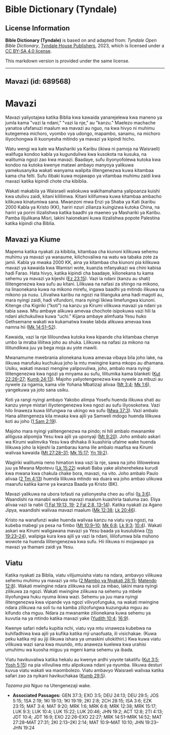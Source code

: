 # Bible Dictionary (Tyndale)

## License Information

**Bible Dictionary (Tyndale)** is based on and adapted from: _Tyndale Open Bible Dictionary_, [Tyndale House Publishers](https://tyndaleopenresources.com/), 2023, which is licensed under a [CC BY-SA 4.0 license](https://creativecommons.org/licenses/by-sa/4.0/legalcode.en).

This markdown version is provided under the same license.



--------------------------------

## Mavazi (id: 689568)

Mavazi
======

Mavazi yaliyotajwa katika Biblia kwa kawaida yanarejelewa kwa maneno ya jumla kama "vazi la ndani," "vazi la nje," au "kanzu." Maelezo machache yanatoa ufafanuzi maalum wa mavazi au nguo, na kwa hivyo ni muhimu kutegemea michoro, vyombo vya udongo, mapambo, sanamu, na michoro iliyochongwa ili kuonyesha mitindo ya mavazi ya kipindi hicho.

Watu wengi wa kale wa Mashariki ya Karibu (ikiwa ni pamoja na Waisraeli) walifuga kondoo kabla ya kugunduliwa kwa kusokota na kusuka, na walitumia ngozi zao kwa mavazi. Baadaye, sufu iliyonyofolewa kutoka kwa kondoo na kutoka kwenye matawi ambayo manyoya yalikuwa yamekusanyika wakati wanyama walipita ilitengenezwa kuwa kitambaa kama cha felti. Sufu ilibaki kuwa mojawapo ya vitambaa muhimu zaidi kwa mavazi katika kipindi chote cha kibiblia.

Wakati makabila ya Waisraeli waliokuwa wakihamahama yalipoanza kuishi kwa utulivu zaidi, kitani kililimwa. Kitani kilifumwa kuwa kitambaa ambacho kilikuwa kinatumiwa sana. Mwanzoni mwa Enzi ya Shaba ya Kati (karibu 2000 Kabla ya Kristo (KK), hariri nzuri zilianza kuingizwa kutoka China, na hariri ya porini ilizalishwa katika baadhi ya maeneo ya Mashariki ya Karibu. Pamba ilijulikana Misri, lakini haionekani kuwa ilizalishwa popote Palestina katika kipindi cha Biblia.

Mavazi ya Kiume
---------------

Mapema katika nyakati za kibiblia, kitambaa cha kiunoni kilikuwa sehemu muhimu ya mavazi ya wanaume, kilichovaliwa na watu wa tabaka zote za jamii. Kabla ya mwaka 2000 KK, aina ya kitambaa cha kiunoni pia kilikuwa mavazi ya kawaida kwa Wamisri wote, kuanzia mfanyakazi wa chini kabisa hadi Farao. Hata hivyo, katika kipindi cha baadaye, kilionekana tu kama sehemu ya mavazi ya kijeshi ([Ez 23:15](https://ref.ly/Ezek23:15)). Vazi la ndani (kanzu au shati) lilitengenezwa kwa sufu au kitani. Lilikuwa na nafasi za shingo na mikono, na linaonekana kuwa na mikono mirefu, ingawa baadhi ya mitindo ilikuwa na mikono ya nusu. Lilivaliwa karibu na ngozi na lilianguka ama hadi magoti au, mara nyingi zaidi, hadi vifundoni, mara nyingi likiwa limefungwa kiunoni. Kitenge cha Kigiriki (“koti”) na kanzu ya Kirumi vilikuwa mavazi ya ndani ya tabia sawa. Mtu ambaye alikuwa amevaa chochote isipokuwa vazi hili la ndani alichukuliwa kuwa “uchi.” Kijana ambaye alimfuata Yesu huko Gethsemane wakati wa kukamatwa kwake labda alikuwa amevaa kwa namna hii ([Mk 14:51–52](https://ref.ly/Mark14:51-Mark14:52)).

Kawaida, vazi la nje lililoundwa kutoka kwa kipande cha kitambaa chenye umbo la mraba liliitwa joho au shuka. Lilikuwa na nafasi za mikono na lilitundikwa juu ya bega moja au yote mawili.

Mwanamume mwebrania alionekana kuwa amevaa vibaya bila joho lake, na ilikuwa marufuku kuchukua joho la mtu mwingine kama mkopo au dhamana. Usiku, wakati mavazi mengine yalipovuliwa, joho, ambalo mara nyingi lilitengenezwa kwa ngozi ya mnyama au sufu, lilitumika kama blanketi ([Kut 22:26–27](https://ref.ly/Exod22:26-Exod22:27); [Kumb 24:13](https://ref.ly/Deut24:13)). Majoho yaliyotengenezwa kwa nywele za mbuzi au nywele za ngamia, kama vile Yohana Mbatizaji alivaa ([Mt 3:4](https://ref.ly/Matt3:4); [Mk 1:6](https://ref.ly/Mark1:6)), yangekuwa ya joto sana usiku.

Koti ya rangi nyingi ambayo Yakobo alimpa Yosefu huenda ilikuwa shati au kanzu yenye mistari iliyotengenezwa kwa ngozi au sufu iliyosokotwa. Vazi hilo linaweza kuwa lilifungwa na ukingo wa sufu ([Mwa 37:3](https://ref.ly/Gen37:3)). Vazi ambalo Hana alitengeneza kila mwaka kwa ajili ya Samweli mdogo huenda lilikuwa koti au joho ([1 Sam 2:19](https://ref.ly/1Sam2:19)).

Majoho mara nyingi yalitengenezwa na pindo; ni hili ambalo mwanamke aliligusa alipomjia Yesu kwa ajili ya uponyaji ([Mt 9:20](https://ref.ly/Matt9:20)). Joho ambalo askari wa Kirumi walimvika Yesu kwa dhihaka ili kuashiria ufalme wake huenda lilikuwa joho la kijeshi la zambarau kama lile ambalo maafisa wa Kirumi walivaa kawaida ([Mt 27:28–31](https://ref.ly/Matt27:28-Matt27:31); [Mk 15:17](https://ref.ly/Mark15:17); [Yn 19:2](https://ref.ly/John19:2)).

Wagiriki walitumia neno himation kwa vazi la nje, sawa na joho lililowekwa juu ya Mwana Mpotevu ([Lk 15:22](https://ref.ly/Luke15:22)) wakati Baba yake alisherehekea kurudi kwa mwana kwa chakula chake bora, mavazi, na vito. Joho ambalo Paulo alivaa ([2 Tm 4:13](https://ref.ly/2Tim4:13)) huenda lilikuwa mtindo wa duara wa joho ambao ulikuwa maarufu katika karne ya kwanza Baada ya Kristo (BK).

Mavazi yalikuwa na ubora tofauti na yalionyesha cheo au ofisi ([Is 3:6](https://ref.ly/Isa3:6)). Waandishi na manabii walivaa mavazi maalum kuashiria taaluma zao. Eliya alivaa vazi la nabii ([1 Fal 19:13, 19](https://ref.ly/1Kgs19:13,1Kgs19:19); [2 Fal 2:8, 13–14](https://ref.ly/2Kgs2:8,2Kgs2:13-2Kgs2:14)). Katika nyakati za Agano Jipya, waandishi walivaa mavazi maalum ([Mk 12:38](https://ref.ly/Mark12:38); [Lk 20:46](https://ref.ly/Luke20:46)).

Kristo na wanafunzi wake huenda walivaa kanzu na viatu vya ngozi, na kubeba mabegi ya pesa na fimbo ([Mt 10:9–10](https://ref.ly/Matt10:9-Matt10:10); [Mk 6:8](https://ref.ly/Mark6:8); [Lk 9:3](https://ref.ly/Luke9:3); [10:4](https://ref.ly/Luke10:4)). Wakati askari wa Kirumi waligawana mavazi ya Yesu baada ya kusulubiwa ([Yn 19:23–24](https://ref.ly/John19:23-John19:24)), walipiga kura kwa ajili ya vazi la ndani, lililofumwa bila mshono wowote na huenda lilitengenezwa kwa sufu. Hii ilikuwa ni mojawapo ya mavazi ya thamani zaidi ya Yesu.

Viatu
-----

Katika nyakati za Biblia, viatu vilijumuisha viatu na ndara, ambavyo vilikuwa sehemu muhimu ya mavazi ya mtu ([2 Mambo ya Nyakati 28:15](https://ref.ly/2Chr28:15); [Matendo 12:8](https://ref.ly/Acts12:8)). Wakati mwingine ndara zilikuwa na soli za mbao, lakini mara nyingi zilikuwa za ngozi. Wakati mwingine zilikuwa na sehemu ya mbele iliyofungwa huku nyuma ikiwa wazi. Sehemu ya juu mara nyingi ilitengenezwa kwa vipande vya ngozi vilivyofunguka, na wakati mwingine ndara zilikuwa na soli tu na kamba zilizofungwa kuzunguka mguu au kifundo cha mguu. Ndara za mwanamke zilionekana kuwa sehemu ya kuvutia na ya mtindo katika mavazi yake ([Yudith 10:4](https://ref.ly/Jdt10:4); [16:9](https://ref.ly/Jdt16:9)).

Kwenye safari ndefu kupitia nchi, viatu vya mtu vinaweza kubebwa na kuhifadhiwa kwa ajili ya kufika katika mji unaofuata, ili visichakae. (Kuwa peku katika mji au jiji ilikuwa ishara ya umaskini uliokithiri.) Kwa kuwa viatu vilikuwa wazi sana kwa muundo, mtu anaweza kuelewa kwa urahisi umuhimu wa kuosha miguu ya mgeni kama sehemu ya ibada.

Viatu havikuvaliwa katika hekalu au kwenye ardhi yoyote takatifu ([Kut 3:5](https://ref.ly/Exod3:5); [Yosh 5:15](https://ref.ly/Josh5:15)) na pia vilivuliwa mtu alipokuwa ndani ya nyumba. Ilikuwa desturi kuvua viatu wakati wa maombolezo. Viatu ambavyo Waisraeli walivaa katika safari zao za nyikani havikuchakaa ([Kumb 29:5](https://ref.ly/Deut29:5)).

*Tazama pia* Nguo na Utengenezaji wake.

* **Associated Passages:** GEN 37:3; EXO 3:5; DEU 24:13; DEU 29:5; JOS 5:15; 1SA 2:19; 1KI 19:13; 1KI 19:19; 2KI 2:8; 2CH 28:15; ISA 3:6; EZK 23:15; MAT 3:4; MAT 9:20; MRK 1:6; MRK 6:8; MRK 12:38; MRK 15:17; LUK 9:3; LUK 10:4; LUK 15:22; LUK 20:46; JHN 19:2; ACT 12:8; 2TI 4:13; JDT 10:4; JDT 16:9; EXO 22:26–EXO 22:27; MRK 14:51–MRK 14:52; MAT 27:28–MAT 27:31; 2KI 2:13–2KI 2:14; MAT 10:9–MAT 10:10; JHN 19:23–JHN 19:24


